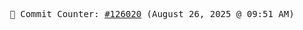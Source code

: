 <p align="center">
    <samp>
        📮 Commit Counter: <a href="https://github.com/Javascript-void0/Javascript-void0/commits/main">#126020</a> (August 26, 2025 @ 09:51 AM)
    </samp>
</p>